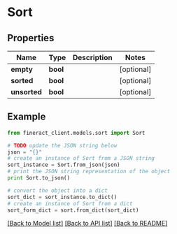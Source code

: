 # Sort


## Properties

Name | Type | Description | Notes
------------ | ------------- | ------------- | -------------
**empty** | **bool** |  | [optional] 
**sorted** | **bool** |  | [optional] 
**unsorted** | **bool** |  | [optional] 

## Example

```python
from fineract_client.models.sort import Sort

# TODO update the JSON string below
json = "{}"
# create an instance of Sort from a JSON string
sort_instance = Sort.from_json(json)
# print the JSON string representation of the object
print Sort.to_json()

# convert the object into a dict
sort_dict = sort_instance.to_dict()
# create an instance of Sort from a dict
sort_form_dict = sort.from_dict(sort_dict)
```
[[Back to Model list]](../README.md#documentation-for-models) [[Back to API list]](../README.md#documentation-for-api-endpoints) [[Back to README]](../README.md)


